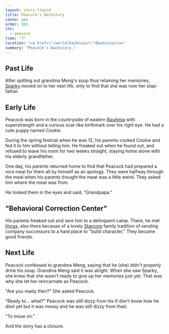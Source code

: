 ```yaml
---
layout: story.liquid
title: Peacock's Backstory
canon: yes
order: 301
chs:
  - peacock
time: "?"
location: "<a href=\"/world/bauhinia/\">Bauhinia</a>"
summary: "Peacock's backstory."
---
```


## Past Life

After spitting out grandma Meng's soup thus retaining her memories, [Sparky](../sparky/) moved on to her next life, only to find that she was now her stap-father.

## Early Life

Peacock was born in the countryside of eastern [Bauhinia](/world/bauhinia/) with superstrength and a curious scar-like birthmark over his right eye. He had a cute puppy named Cookie.

During the spring festival when he was 12, his parents cooked Cookie and fed it to him without telling him. He freaked out when he found out, and refused to leave his room for two weeks straight, staying home alone with his elderly grandfather.

One day, his parents returned home to find that Peacock had prepared a nice meal for them all by himself as an apology. They were halfway through the meal when his parents thought the meat was a little weird. They asked him where the meat was from.

He looked them in the eyes and said, "Grandpapa."

## "Behavioral Correction Center"

His parents freaked out and sent him to a delinquent camp. There, he met [Hyrax](/characters/minor#hyrax/), also there because of a lovely [Starcorp](/world/bauhinia/starcorp/) family tradition of sending company successors to a hard place to "build character." They became good friends.

## Next Life

Peacock confessed to grandma Meng, saying that he (she) didn't properly drink his soup. Grandma Meng said it was alright. When she saw Sparky, she knew that she wasn't ready to give up her memories just yet. That was why she let her reincarnate as Peacock.

"Are you ready then?" She asked Peacock.

"Ready to... what?" Peacock was still dizzy from his (I don't know how he died yet but it was messy and he was still dizzy from that).

"To move on."

And the story has a closure.
